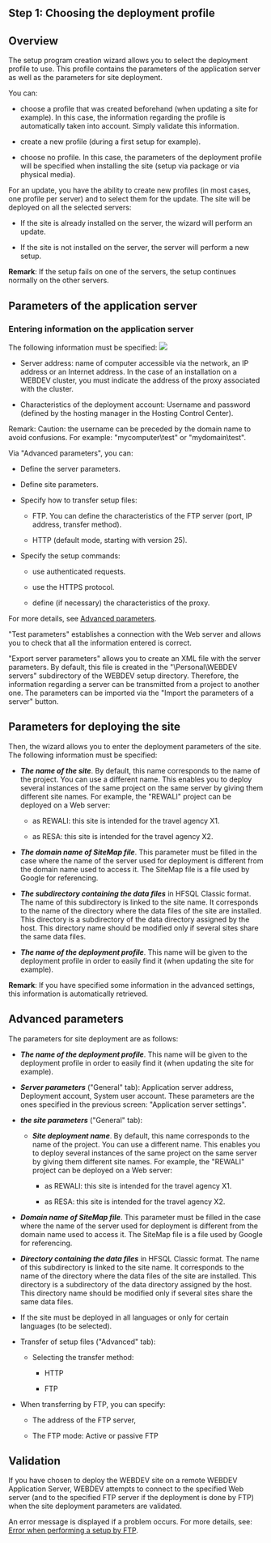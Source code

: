


## Step 1: Choosing the deployment profile
			



<a name="NOTE1"></a>
<a name="NOTE1_1"></a>


## Overview
<a name="overview_ELTTEXTE000199"></a>
The setup program creation wizard allows you to select the deployment profile to use. This profile contains the parameters of the application server as well as the parameters for site deployment.

You can:

- choose a profile that was created beforehand (when updating a site for example). In this case, the information regarding the profile is automatically taken into account. Simply validate this information.  

- create a new profile (during a first setup for example).

- choose no profile. In this case, the parameters of the deployment profile will be specified when installing the site (setup via package or via physical media).




For an update, you have the ability to create new profiles (in most cases, one profile per server) and to select them for the update. The site will be deployed on all the selected servers: 

- If the site is already installed on the server, the wizard will perform an update.

- If the site is not installed on the server, the server will perform a new setup.




**Remark**: If the setup fails on one of the servers, the setup continues normally on the other servers.

<a name="NOTE2"></a>
<a name="NOTE2_1"></a>


## Parameters of the application server
<a name="parameters_the_application_server_ELTTEXTE000223"></a>


### Entering information on the application server
<a name="entering_information_the_application_server_ELTPARAGRAPHE000033"></a>

The following information must be specified: 
![](https://doc.pcsoft.fr/en-US/images/image.awp?langid=3&name=Info_serveur.gif&type=thumb)


- Server address: name of computer accessible via the network, an IP address or an Internet address.
	In the case of an installation on a WEBDEV cluster, you must indicate the address of the proxy associated with the cluster. 

- Characteristics of the deployment account: Username and password (defined by the hosting manager in the Hosting Control Center).


Remark: Caution: the username can be preceded by the domain name to avoid confusions. For example: "mycomputer\\test" or "mydomain\\test".

Via "Advanced parameters", you can:

- Define the server parameters. 

- Define site parameters. 

- Specify how to transfer setup files: 

	- FTP. You can define the characteristics of the FTP server (port, IP address, transfer method).

	- HTTP (default mode, starting with version 25). 




- Specify the setup commands: 

	- use authenticated requests.

	- use the HTTPS protocol.

	- define (if necessary) the characteristics of the proxy.







For more details, see [Advanced parameters](#NOTE4_1).

"Test parameters" establishes a connection with the Web server and allows you to check that all the information entered is correct.

"Export server parameters" allows you to create an XML file with the server parameters. By default, this file is created in the "\\Personal\\WEBDEV servers" subdirectory of the WEBDEV setup directory. Therefore, the information regarding a server can be transmitted from a project to another one. The parameters can be imported via the "Import the parameters of a server" button.

<a name="NOTE3"></a>
<a name="NOTE3_1"></a>


## Parameters for deploying the site
<a name="parameters_for_deploying_the_site_ELTTEXTE000247"></a>
Then, the wizard allows you to enter the deployment parameters of the site. The following information must be specified: 

- ***The name of the site***. By default, this name corresponds to the name of the project. You can use a different name. This enables you to deploy several instances of the same project on the same server by giving them different site names. For example, the "REWALI" project can be deployed on a Web server:

	- as REWALI: this site is intended for the travel agency X1.

	- as RESA: this site is intended for the travel agency X2.




- ***The domain name of SiteMap file***. This parameter must be filled in the case where the name of the server used for deployment is different from the domain name used to access it. The SiteMap file is a file used by Google for referencing.

- ***The subdirectory containing the data files*** in HFSQL Classic format. The name of this subdirectory is linked to the site name. It corresponds to the name of the directory where the data files of the site are installed. This directory is a subdirectory of the data directory assigned by the host. This directory name should be modified only if several sites share the same data files.

- ***The name of the deployment profile***. This name will be given to the deployment profile in order to easily find it (when updating the site for example).




**Remark**: If you have specified some information in the advanced settings, this information is automatically retrieved.

<a name="NOTE4"></a>
<a name="NOTE4_1"></a>


## Advanced parameters
<a name="advanced_parameters_ELTTEXTE000271"></a>
The parameters for site deployment are as follows:

- ***The name of the deployment profile***. This name will be given to the deployment profile in order to easily find it (when updating the site for example).

- ***Server parameters*** ("General" tab): Application server address, Deployment account, System user account. These parameters are the ones specified in the previous screen: "Application server settings".

- ***the site parameters*** ("General" tab): 

	- ***Site deployment name***. By default, this name corresponds to the name of the project. You can use a different name. This enables you to deploy several instances of the same project on the same server by giving them different site names. For example, the "REWALI" project can be deployed on a Web server:

		- as REWALI: this site is intended for the travel agency X1.

		- as RESA: this site is intended for the travel agency X2.




- ***Domain name of SiteMap file***. This parameter must be filled in the case where the name of the server used for deployment is different from the domain name used to access it. The SiteMap file is a file used by Google for referencing.

- ***Directory containing the data files*** in HFSQL Classic format. The name of this subdirectory is linked to the site name. It corresponds to the name of the directory where the data files of the site are installed. This directory is a subdirectory of the data directory assigned by the host. This directory name should be modified only if several sites share the same data files.

- If the site must be deployed in all languages or only for certain languages (to be selected). 

- Transfer of setup files ("Advanced" tab):

	- Selecting the transfer method: 

		- HTTP

		- FTP




- When transferring by FTP, you can specify: 

	- The address of the FTP server, 

	- The FTP mode: Active or passive FTP




<a name="NOTE5"></a>
<a name="NOTE5_1"></a>


## Validation
<a name="validation_ELTTEXTE000295"></a>
If you have chosen to deploy the WEBDEV site on a remote WEBDEV Application Server, WEBDEV attempts to connect to the specified Web server (and to the specified FTP server if the deployment is done by FTP) when the site deployment parameters are validated.

An error message is displayed if a problem occurs. For more details, see: [Error when performing a setup by FTP](../Editeurs/2028057.md).


